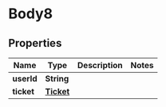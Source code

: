 
# Body8

## Properties
Name | Type | Description | Notes
------------ | ------------- | ------------- | -------------
**userId** | **String** |  | 
**ticket** | [**Ticket**](Ticket.md) |  | 



